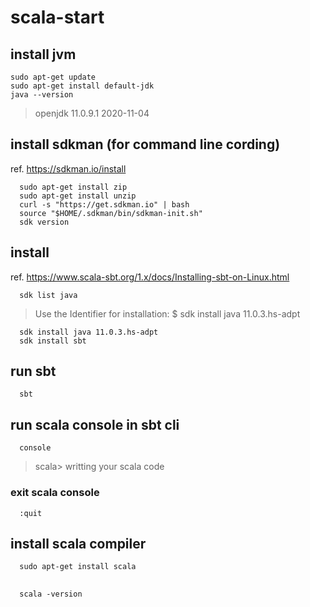 # scala-start

## install jvm
```
sudo apt-get update
sudo apt-get install default-jdk
java --version
```
> openjdk 11.0.9.1 2020-11-04

## install sdkman (for command line cording)
ref. https://sdkman.io/install
```
  sudo apt-get install zip
  sudo apt-get install unzip
  curl -s "https://get.sdkman.io" | bash
  source "$HOME/.sdkman/bin/sdkman-init.sh"
  sdk version
```

## install
ref. https://www.scala-sbt.org/1.x/docs/Installing-sbt-on-Linux.html
```
  sdk list java
```
> Use the Identifier for installation:
> $ sdk install java 11.0.3.hs-adpt

```
  sdk install java 11.0.3.hs-adpt
  sdk install sbt
```

## run sbt
```
  sbt
```

## run scala console in sbt cli
```
  console
```
> scala> writting your scala code

### exit scala console
```
  :quit
```

## install scala compiler
```
  sudo apt-get install scala
```

## 
```
  scala -version
```
